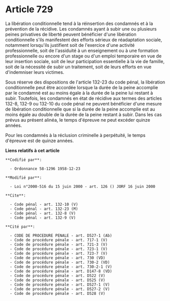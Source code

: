 # Article 729

La libération conditionnelle tend à la réinsertion des condamnés et à la prévention de la récidive. Les condamnés ayant à
subir une ou plusieurs peines privatives de liberté peuvent bénéficier d'une libération conditionnelle s'ils manifestent des
efforts sérieux de réadaptation sociale, notamment lorsqu'ils justifient soit de l'exercice d'une activité professionnelle,
soit de l'assiduité à un enseignement ou à une formation professionnelle ou encore d'un stage ou d'un emploi temporaire en
vue de leur insertion sociale, soit de leur participation essentielle à la vie de famille, soit de la nécessité de subir un
traitement, soit de leurs efforts en vue d'indemniser leurs victimes.

Sous réserve des dispositions de l'article 132-23 du code pénal, la libération conditionnelle peut être accordée lorsque la
durée de la peine accomplie par le condamné est au moins égale à la durée de la peine lui restant à subir. Toutefois, les
condamnés en état de récidive aux termes des articles 132-8, 132-9 ou 132-10 du code pénal ne peuvent bénéficier d'une mesure
de libération conditionnelle que si la durée de la peine accomplie est au moins égale au double de la durée de la peine
restant à subir. Dans les cas prévus au présent alinéa, le temps d'épreuve ne peut excéder quinze années.

Pour les condamnés à la réclusion criminelle à perpétuité, le temps d'épreuve est de quinze années.

**Liens relatifs à cet article**

	**Codifié par**:

	  - Ordonnance 58-1296 1958-12-23

	**Modifié par**:

	  - Loi n°2000-516 du 15 juin 2000 - art. 126 () JORF 16 juin 2000

	**Cite**:

	  - Code pénal - art. 132-10 (V)
	  - Code pénal - art. 132-23 (M)
	  - Code pénal - art. 132-8 (V)
	  - Code pénal - art. 132-9 (V)

	**Cité par**:

	  - CODE DE PROCEDURE PENALE - art. D527-1 (Ab)
	  - Code de procédure pénale - art. 717-1 (V)
	  - Code de procédure pénale - art. 721-3 (V)
	  - Code de procédure pénale - art. 723-1 (V)
	  - Code de procédure pénale - art. 723-7 (V)
	  - Code de procédure pénale - art. 730 (VD)
	  - Code de procédure pénale - art. 730-2 (VD)
	  - Code de procédure pénale - art. 730-2-1 (V)
	  - Code de procédure pénale - art. D147-8 (VD)
	  - Code de procédure pénale - art. D522 (V)
	  - Code de procédure pénale - art. D525 (V)
	  - Code de procédure pénale - art. D527-1 (V)
	  - Code de procédure pénale - art. D527-2 (V)
	  - Code de procédure pénale - art. D528 (V)

